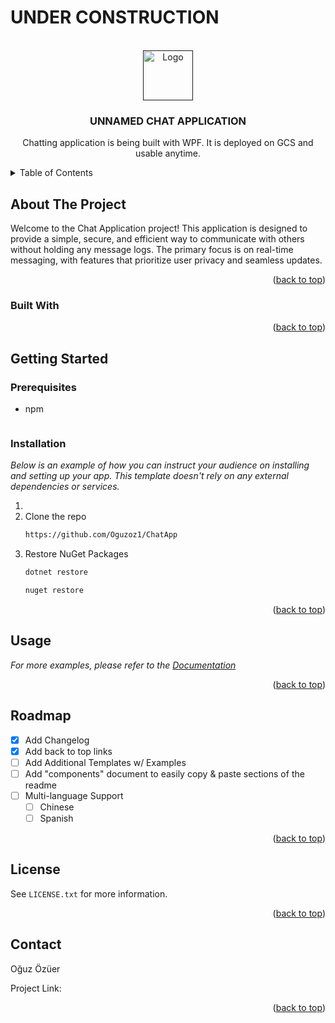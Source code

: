 # UNDER CONSTRUCTION 



<!-- PROJECT LOGO -->
<br />
<div align="center">
  <a href="">
    <img src="" alt="Logo" width="80" height="80">
  </a>

  <h3 align="center">UNNAMED CHAT APPLICATION</h3>

  <p align="center">
    Chatting application is being built with WPF. It is deployed on GCS and usable anytime. 
  </p>
</div>



<!-- TABLE OF CONTENTS -->
<details>
  <summary>Table of Contents</summary>
  <ol>
    <li>
      <a href="#about-the-project">About The Project</a>
      <ul>
        <li><a href="#built-with">Built With</a></li>
      </ul>
    </li>
    <li>
      <a href="#getting-started">Getting Started</a>
      <ul>
        <li><a href="#prerequisites">Prerequisites</a></li>
        <li><a href="#installation">Installation</a></li>
      </ul>
    </li>
    <li><a href="#usage">Usage</a></li>
    <li><a href="#roadmap">Roadmap</a></li>
    <li><a href="#contributing">Contributing</a></li>
    <li><a href="#license">License</a></li>
    <li><a href="#contact">Contact</a></li>
    <li><a href="#acknowledgments">Acknowledgments</a></li>
  </ol>
</details>



<!-- ABOUT THE PROJECT -->
## About The Project
Welcome to the Chat Application project! This application is designed to provide a simple, 
secure, and efficient way to communicate with others without holding any message logs. The primary focus is
on real-time messaging, with features that prioritize user privacy and seamless updates.
<p align="right">(<a href="#readme-top">back to top</a>)</p>



### Built With


<p align="right">(<a href="#readme-top">back to top</a>)</p>



<!-- GETTING STARTED -->
## Getting Started


### Prerequisites


* npm
  ```sh
  
  ```

### Installation

_Below is an example of how you can instruct your audience on installing and setting up your app. This template doesn't rely on any external dependencies or services._

1. 
2. Clone the repo
   ```sh
   https://github.com/Oguzoz1/ChatApp
   ```
3. Restore NuGet Packages
   ```sh
   dotnet restore
   ```
   ```sh
   nuget restore
   ```

<p align="right">(<a href="#readme-top">back to top</a>)</p>



<!-- USAGE EXAMPLES -->
## Usage

_For more examples, please refer to the [Documentation](https://example.com)_

<p align="right">(<a href="#readme-top">back to top</a>)</p>



<!-- ROADMAP -->
## Roadmap

- [x] Add Changelog
- [x] Add back to top links
- [ ] Add Additional Templates w/ Examples
- [ ] Add "components" document to easily copy & paste sections of the readme
- [ ] Multi-language Support
    - [ ] Chinese
    - [ ] Spanish

<p align="right">(<a href="#readme-top">back to top</a>)</p>

<!-- LICENSE -->
## License

 See `LICENSE.txt` for more information.

<p align="right">(<a href="#readme-top">back to top</a>)</p>


<!-- CONTACT -->
## Contact

Oğuz Özüer

Project Link:

<p align="right">(<a href="#readme-top">back to top</a>)</p>


